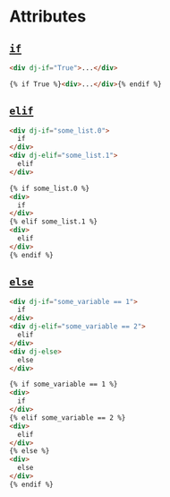 # Attributes

## [`if`](https://docs.djangoproject.com/en/stable/ref/templates/builtins/#if)

```html
<div dj-if="True">...</div>
```

```html
{% if True %}<div>...</div>{% endif %}
```

## [`elif`](https://docs.djangoproject.com/en/stable/ref/templates/builtins/#if)

```html
<div dj-if="some_list.0">
  if
</div>
<div dj-elif="some_list.1">
  elif
</div>
```

```html
{% if some_list.0 %}
<div>
  if
</div>
{% elif some_list.1 %}
<div>
  elif
</div>
{% endif %}
```

## [`else`](https://docs.djangoproject.com/en/stable/ref/templates/builtins/#if)

```html
<div dj-if="some_variable == 1">
  if
</div>
<div dj-elif="some_variable == 2">
  elif
</div>
<div dj-else>
  else
</div>
```

```html
{% if some_variable == 1 %}
<div>
  if
</div>
{% elif some_variable == 2 %}
<div>
  elif
</div>
{% else %}
<div>
  else
</div>
{% endif %}
```